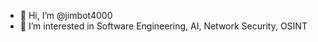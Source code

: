 - 👋 Hi, I’m @jimbot4000
- 👀 I’m interested in Software Engineering, AI, Network Security, OSINT

<!---
jimbot4000/jimbot4000 is a ✨ special ✨ repository because its `README.md` (this file) appears on your GitHub profile.
You can click the Preview link to take a look at your changes.
--->
